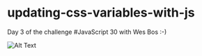 # updating-css-variables-with-js

Day 3 of the challenge #JavaScript 30 with Wes Bos :-)

![Alt Text](https://architrav.pl/wp-content/uploads/2020/04/IT-css-var-js-scaled.jpg)
